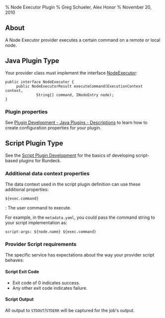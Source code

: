 % Node Executor Plugin
% Greg Schueler, Alex Honor
% November 20, 2010

## About

A Node Executor provider executes a certain command on a remote or
local node.

## Java Plugin Type

Your provider class must implement the interface
[NodeExecutor](../javadoc/com/dtolabs/rundeck/core/execution/service/NodeExecutor.html):

~~~~~ {.java}
public interface NodeExecutor {
     public NodeExecutorResult executeCommand(ExecutionContext context,
              String[] command, INodeEntry node);
}
~~~~~~~~~

### Plugin properties

See [Plugin Development - Java Plugins - Descriptions](plugin-development.html#plugin-descriptions)
to learn how to create configuration properties for your plugin.


## Script Plugin Type

See the [Script Plugin Development](plugin-development.html#script-plugin-development)
for the basics of developing script-based plugins for Rundeck.

### Additional data context properties

The data context used in the script plugin definition can use these additional properties:

`${exec.command}`

  : The user command to execute.

For example, in the `metadata.yaml`, you could pass the command string to your script implementation as:

    script-args: ${node.name} ${exec.command}

### Provider Script requirements

The specific service has expectations about the way your provider script behaves:

#### Script Exit Code

* Exit code of 0 indicates success.
* Any other exit code indicates failure.

#### Script Output

All output to `STDOUT`/`STDERR` will be captured for the job's output.

